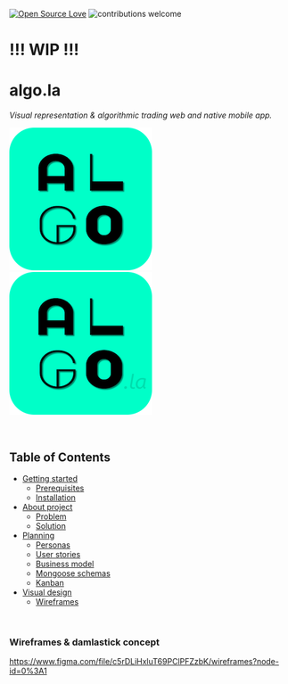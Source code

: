 [![Open Source Love](https://badges.frapsoft.com/os/v1/open-source.svg?v=103)](https://github.com/ellerbrock/open-source-badges/) 
![contributions welcome](https://img.shields.io/badge/contributions-welcome-brightgreen.svg?style=flat) 

# !!! WIP !!!

# algo.la
*Visual representation & algorithmic trading web and native mobile app.*

![CleanLogo](docs/clean-logo.png)
<br />
![DomainLogo](docs/domain-logo.png)

<br />

## Table of Contents

* [Getting started](#getting-started)
  * [Prerequisites](#prerequisites)
  * [Installation](#installation) 
* [About project](#about-project)
  * [Problem](#problem)
  * [Solution](#solution)
* [Planning](#planning)
  * [Personas](#personas)
  * [User stories](#user-stories)
  * [Business model](#business-model)
  * [Mongoose schemas](#mongoose-schemas)
  * [Kanban](#kanban)
* [Visual design](#visual-design)
  * [Wireframes](#wireframes)

<br />

### Wireframes & damlastick concept
https://www.figma.com/file/c5rDLiHxluT69PClPFZzbK/wireframes?node-id=0%3A1
